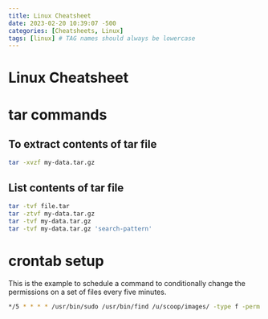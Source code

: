 ```yaml
---
title: Linux Cheatsheet 
date: 2023-02-20 10:39:07 -500
categories: [Cheatsheets, Linux]
tags: [linux] # TAG names should always be lowercase
---
```

# Linux Cheatsheet

# tar commands

## To extract contents of tar file
```bash
tar -xvzf my-data.tar.gz 
```

## List contents of tar file
```bash
tar -tvf file.tar
tar -ztvf my-data.tar.gz
tar -tvf my-data.tar.gz
tar -tvf my-data.tar.gz 'search-pattern'
```
# crontab setup
This is the example to schedule a command to conditionally change the permissions on a set of files every five minutes.
```bash
*/5 * * * * /usr/bin/sudo /usr/bin/find /u/scoop/images/ -type f -perm 644 -exec chmod 666 {} \;
```